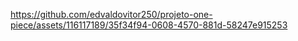 

https://github.com/edvaldovitor250/projeto-one-piece/assets/116117189/35f34f94-0608-4570-881d-58247e915253


